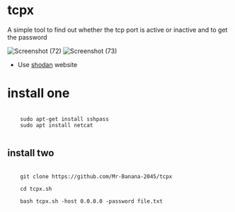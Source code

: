 # tcpx
A simple tool to find out whether the tcp port is active or inactive and to get the password

![Screenshot (72)](https://github.com/Mr-Banana-2045/tcpx/assets/109140672/9e02a97d-d684-4c1d-bb44-e9e6eaf82a7c)
![Screenshot (73)](https://github.com/Mr-Banana-2045/tcpx/assets/109140672/79a5b828-9776-4c3f-bc45-30514e92afad)

* Use <a href="shodan.io">shodan</a> website
# install one
<pre>
  <code>
    sudo apt-get install sshpass
    sudo apt install netcat
  </code>
</pre>
## install two
<pre>
  <code>
    git clone https://github.com/Mr-Banana-2045/tcpx

    cd tcpx.sh
    
    bash tcpx.sh -host 0.0.0.0 -password file.txt
  </code>
</pre>
